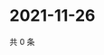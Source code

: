 # 2021-11-26

共 0 条

<!-- BEGIN WEIBO -->
<!-- 最后更新时间 Fri Nov 26 2021 17:14:49 GMT+0800 (China Standard Time) -->

<!-- END WEIBO -->
